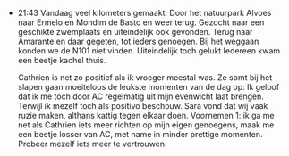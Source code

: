 - 21:43	Vandaag veel kilometers gemaakt. Door het natuurpark Alvoes naar Ermelo en Mondim de Basto en weer terug. Gezocht naar een geschikte zwemplaats en uiteindelijk ook gevonden. Terug naar Amarante en daar gegeten, tot ieders genoegen. Bij het weggaan konden we de N101 niet vinden. Uiteindelijk toch gelukt Iedereen kwam een beetje kachel thuis.
  
  Cathrien is net zo positief als ik vroeger meestal was. Ze somt bij het slapen gaan moeiteloos de leukste momenten van de dag op: Ik geloof dat ik me toch door AC regelmatig uit mijn evenwicht laat brengen. Terwijl ik mezelf toch als positivo beschouw. Sara vond dat wij vaak ruzie maken, althans kattig tegen elkaar doen. Voornemen 1: ik ga me net als Cathrien iets meer richten op mijn eigen genoegens, maak me een beetje losser van AC, met name in minder prettige momenten. Probeer mezelf iets meer te vertrouwen.
